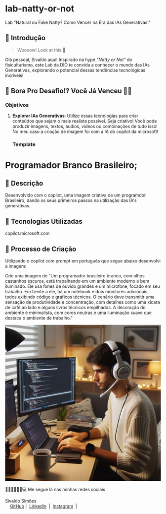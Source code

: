 # lab-natty-or-not

Lab "Natural ou Fake Natty? Como Vencer na Era das IAs Generativas!"

## 🚀 Introdução

> Woooow! Look at this 👀

Olá pessoal, Sivaldo aqui! Inspirado na hype _"Natty or Not"_ do fisiculturismo, este Lab da DIO te convida a conhecer o mundo das IAs Generativas, explorando o potencial dessas tendências tecnológicas incríveis!

## 🎯 Bora Pro Desafio!? Você Já Venceu 💪🤓

### Objetivos

1. **Explorar IAs Generativas**: Utilize essas tecnologias para criar conteúdos que sejam o mais realista possível. Seja criativo! Você pode produzir imagens, textos, áudios, vídeos ou combinações de tudo isso! No meu caso a criação de imagem foi com a IA do copilot da microsoft!

   ### Template

# Programador Branco Brasileiro;

## 📒 Descrição

Desenvolvido com o copilot, uma imagem criativa de um programdor Brasileiro, dando os seus primeiros passos na utilização das IA's generativas.

## 🤖 Tecnologias Utilizadas

copilot.microsoft.com

## 🧐 Processo de Criação

Utilizando o copilot com prompt em português que segue abaixo desenvolvi a imagem:

Crie uma imagem de "Um programador brasileiro branco, com olhos castanhos escuros, está trabalhando em um ambiente moderno e bem iluminado. Ele usa fones de ouvido grandes e um microfone, focado em seu trabalho. Em frente a ele, há um notebook e dois monitores adicionais, todos exibindo código e gráficos técnicos. O cenário deve transmitir uma sensação de produtividade e concentração, com detalhes como uma xícara de café ao lado e alguns livros técnicos empilhados. A decoração do ambiente é minimalista, com cores neutras e uma iluminação suave que destaca o ambiente de trabalho."

<img src="Imagem/Brasileiro Programador.png"/>

🏃‍♂️🏃‍♂️🏃‍♂️💻 Me segue lá nas minhas redes sociais

 <p>Sivaldo Simões<br>
    &nbsp;&nbsp;&nbsp;
     <a href="https://github.com/Sivaldombi">
    GitHub</a>&nbsp;|&nbsp;
    <a href="linkedin.com/in/s-simoesmbi/
">LinkedIn</a>
&nbsp;|&nbsp;
<a href="https://www.instagram.com/sivmbi/">
    Instagram</a>
&nbsp;|&nbsp;</p>
